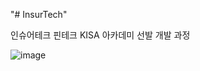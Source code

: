 "# InsurTech" 

인슈어테크 핀테크
KISA 아카데미 선발 개발 과정

![image](https://user-images.githubusercontent.com/62796977/161503230-e5773453-f2a2-4dd8-995f-7f03b629690f.png)
